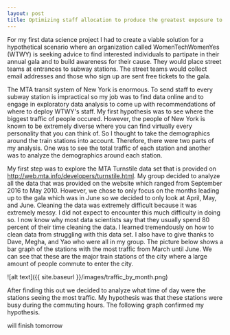 ```yaml
---
layout: post
title: Optimizing staff allocation to produce the greatest exposure to target demographic
---
```


For my first data science project I had to create a viable solution for a hypothetical scenario where an organization called WomenTechWomenYes (WTWY) is seeking advice to find interested individuals to partipate in their annual gala and to build awareness for their cause. They would place street teams at entrances to subway stations. The street teams would collect email addresses and those who sign up are sent free tickets to the gala.

The MTA transit system of New York is enormous. To send staff to every subway station is impractical so my job was to find data online and to engage in exploratory data analysis to come up with recommendations of where to deploy WTWY's staff. My first hypothesis was to see where the biggest traffic of people occured. However, the people of New York is known to be extremely diverse where you can find virtually every personality that you can think of. So I thought to take the demographics around the train stations into account. Therefore, there were two parts of my analysis. One was to see the total traffic of each station and another was to analyze the demographics around each station. 

My first step was to explore the MTA Turnstile data set that is provided on http://web.mta.info/developers/turnstile.html. My group decided to analyze all the data that was provided on the website which ranged from September 2016 to May 2010. However, we chose to only focus on the months leading up to the gala which was in June so we decided to only look at April, May, and June. Cleaning the data was extremely difficult because it was extremely messy. I did not expect to encounter this much difficulty in doing so. I now know why most data scientists say that they usually spend 80 percent of their time cleaning the data. I learned tremendously on how to clean data from struggling with this data set. I also have to give thanks to Dave, Megha, and Yao who were all in my group. The picture below shows a bar graph of the stations with the most traffic from March until June. We can see that these are the major train stations of the city where a large amount of people commute to enter the city. 

![alt text]({{ site.baseurl }}/images/traffic_by_month.png)

After finding this out we decided to analyze what time of day were the stations seeing the most traffic. My hypothesis was that these stations were busy during the commuting hours. The following graph confirmed my hypothesis.

will finish tomorrow

